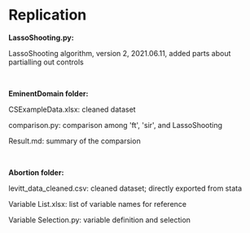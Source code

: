 # Replication

**LassoShooting.py:** 

LassoShooting algorithm, version 2, 2021.06.11, added parts about partialling out controls

</br>

**EminentDomain folder:**
  
  CSExampleData.xlsx: cleaned dataset
  
  comparison.py: comparison among 'ft', 'sir', and LassoShooting
  
  Result.md: summary of the comparsion  

</br>  

**Abortion folder:**
  
  levitt_data_cleaned.csv: cleaned dataset; directly exported from stata
  
  Variable List.xlsx: list of variable names for reference
  
  Variable Selection.py: variable definition and selection
